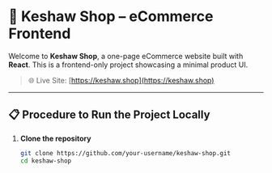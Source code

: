 # **🛒 Keshaw Shop – eCommerce Frontend**

Welcome to **Keshaw Shop**, a one-page eCommerce website built with **React**. This is a frontend-only project showcasing a minimal product UI.

> 🌐 Live Site: [https://keshaw.shop](https://keshaw.shop)

---

## 📋 **Procedure to Run the Project Locally**

1. **Clone the repository**  
   ```bash
   git clone https://github.com/your-username/keshaw-shop.git
   cd keshaw-shop
